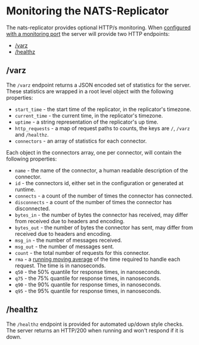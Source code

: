 # Monitoring the NATS-Replicator

The nats-replicator provides optional HTTP/s monitoring. When [configured with a monitoring port](config.md#monitoring) the server will provide two HTTP endpoints:

* [/varz](#varz)
* [/healthz](#healthz)

<a name="varz"></a>

## /varz

The `/varz` endpoint returns a JSON encoded set of statistics for the server. These statistics are wrapped in a root level object with the following properties:

* `start_time` - the start time of the replicator, in the replicator's timezone.
* `current_time` - the current time, in the replicator's timezone.
* `uptime` - a string representation of the replicator's up time.
* `http_requests` - a map of request paths to counts, the keys are `/`, `/varz` and `/healthz`.
* `connectors` - an array of statistics for each connector.

Each object in the connectors array, one per connector, will contain the following properties:

* `name` - the name of the connector, a human readable description of the connector.
* `id` - the connectors id, either set in the configuration or generated at runtime.
* `connects` - a count of the number of times the connector has connected.
* `disconnects` -  a count of the number of times the connector has disconnected.
* `bytes_in` - the number of bytes the connector has received, may differ from received due to headers and encoding.
* `bytes_out` - the number of bytes the connector has sent, may differ from received due to headers and encoding.
* `msg_in` - the number of messages received.
* `msg_out` - the number of messages sent.
* `count` - the total number of requests for this connector.
* `rma` - a [running moving average](https://en.wikipedia.org/wiki/Moving_average) of the time required to handle each request. The time is in nanoseconds.
* `q50` - the 50% quantile for response times, in nanoseconds.
* `q75` - the 75% quantile for response times, in nanoseconds.
* `q90` - the 90% quantile for response times, in nanoseconds.
* `q95` - the 95% quantile for response times, in nanoseconds.

<a name="healthz"></a>

## /healthz

The `/healthz` endpoint is provided for automated up/down style checks. The server returns an HTTP/200 when running and won't respond if it is down.

